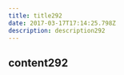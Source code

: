 ```yaml
---
title: title292
date: 2017-03-17T17:14:25.798Z
description: description292
---
```


## content292
  
